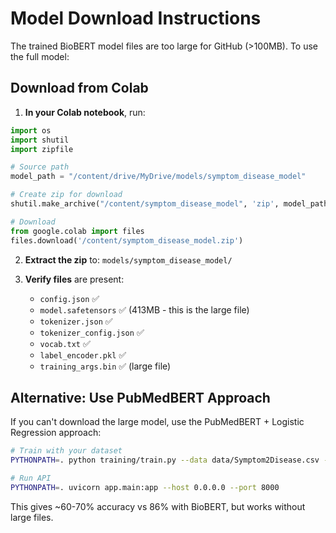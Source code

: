 # Model Download Instructions

The trained BioBERT model files are too large for GitHub (>100MB). To use the full model:

## Download from Colab

1. **In your Colab notebook**, run:
```python
import os
import shutil
import zipfile

# Source path
model_path = "/content/drive/MyDrive/models/symptom_disease_model"

# Create zip for download
shutil.make_archive("/content/symptom_disease_model", 'zip', model_path)

# Download
from google.colab import files
files.download('/content/symptom_disease_model.zip')
```

2. **Extract the zip** to: `models/symptom_disease_model/`

3. **Verify files** are present:
   - `config.json` ✅
   - `model.safetensors` ✅ (413MB - this is the large file)
   - `tokenizer.json` ✅
   - `tokenizer_config.json` ✅
   - `vocab.txt` ✅
   - `label_encoder.pkl` ✅
   - `training_args.bin` ✅ (large file)

## Alternative: Use PubMedBERT Approach

If you can't download the large model, use the PubMedBERT + Logistic Regression approach:

```bash
# Train with your dataset
PYTHONPATH=. python training/train.py --data data/Symptom2Disease.csv --artifacts artifacts

# Run API
PYTHONPATH=. uvicorn app.main:app --host 0.0.0.0 --port 8000
```

This gives ~60-70% accuracy vs 86% with BioBERT, but works without large files.
